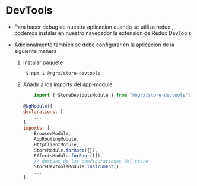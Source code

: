 # DevTools 

- Para hacer debug de nuestra aplicacion cuando se utiliza redux , podemos instalar en nuestro navegador
la extension de Redux DevTools

- Adicionalmente tambien se debe configurar en la aplicacion de la siguiente manera 

    1. Instalar paquete

            $ npm i @ngrx/store-devtools

    2. Añadir a los imports del app-module
        ```js
            import { StoreDevtoolsModule } from "@ngrx/store-devtools";

        @NgModule({
        declarations: [
            ...
        ],
        imports: [
            BrowserModule,
            AppRoutingModule,
            HttpClientModule,
            StoreModule.forRoot({}),
            EffectsModule.forRoot([]),
            // despues de las configuraciones del store
            StoreDevtoolsModule.instrument(),
            ...
        ],
        ```
